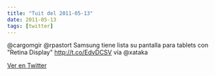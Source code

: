 ```yaml
---
title: "Tuit del 2011-05-13"
date: 2011-05-13
tags: [twitter]
---
```


@cargomgir @rpastort Samsung tiene lista su pantalla para tablets con "Retina Display"  http://t.co/EdvDCSV vía @xataka



[Ver en Twitter](https://twitter.com/i/web/status/68974095005532160)
